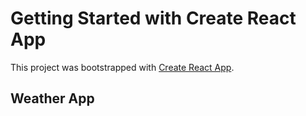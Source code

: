 # Getting Started with Create React App

This project was bootstrapped with [Create React App](https://github.com/facebook/create-react-app).

## Weather App